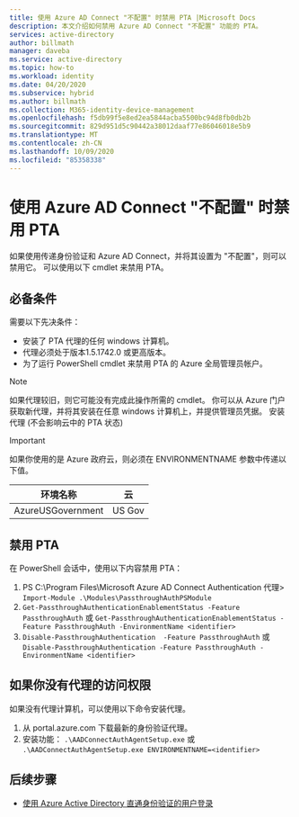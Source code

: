 ```yaml
---
title: 使用 Azure AD Connect "不配置" 时禁用 PTA |Microsoft Docs
description: 本文介绍如何禁用 Azure AD Connect "不配置" 功能的 PTA。
services: active-directory
author: billmath
manager: daveba
ms.service: active-directory
ms.topic: how-to
ms.workload: identity
ms.date: 04/20/2020
ms.subservice: hybrid
ms.author: billmath
ms.collection: M365-identity-device-management
ms.openlocfilehash: f5db99f5e8ed2ea5844acba5500bc94d8fb0db2b
ms.sourcegitcommit: 829d951d5c90442a38012daaf77e86046018e5b9
ms.translationtype: MT
ms.contentlocale: zh-CN
ms.lasthandoff: 10/09/2020
ms.locfileid: "85358338"
---
```

# <a name="disable-pta-when-using-azure-ad-connect-do-not-configure"></a>使用 Azure AD Connect "不配置" 时禁用 PTA

如果使用传递身份验证和 Azure AD Connect，并将其设置为 "不配置"，则可以禁用它。 可以使用以下 cmdlet 来禁用 PTA。 

## <a name="prerequisites"></a>必备条件
需要以下先决条件：
- 安装了 PTA 代理的任何 windows 计算机。 
- 代理必须处于版本1.5.1742.0 或更高版本。 
- 为了运行 PowerShell cmdlet 来禁用 PTA 的 Azure 全局管理员帐户。

>[!NOTE]
> 如果代理较旧，则它可能没有完成此操作所需的 cmdlet。 你可以从 Azure 门户获取新代理，并将其安装在任意 windows 计算机上，并提供管理员凭据。 安装代理 (不会影响云中的 PTA 状态) 

> [!IMPORTANT]
> 如果你使用的是 Azure 政府云，则必须在 ENVIRONMENTNAME 参数中传递以下值。 
>
>| 环境名称 | 云 |
>| - | - |
>| AzureUSGovernment | US Gov|


## <a name="to-disable-pta"></a>禁用 PTA
在 PowerShell 会话中，使用以下内容禁用 PTA：
1. PS C:\Program Files\Microsoft Azure AD Connect Authentication 代理> `Import-Module .\Modules\PassthroughAuthPSModule`
2. `Get-PassthroughAuthenticationEnablementStatus -Feature PassthroughAuth` 或 `Get-PassthroughAuthenticationEnablementStatus -Feature PassthroughAuth -EnvironmentName <identifier>`
3. `Disable-PassthroughAuthentication  -Feature PassthroughAuth` 或 `Disable-PassthroughAuthentication -Feature PassthroughAuth -EnvironmentName <identifier>`

## <a name="if-you-dont-have-access-to-an-agent"></a>如果你没有代理的访问权限

如果没有代理计算机，可以使用以下命令安装代理。

1. 从 portal.azure.com 下载最新的身份验证代理。
2. 安装功能： `.\AADConnectAuthAgentSetup.exe` 或 `.\AADConnectAuthAgentSetup.exe ENVIRONMENTNAME=<identifier>`


## <a name="next-steps"></a>后续步骤

- [使用 Azure Active Directory 直通身份验证的用户登录](how-to-connect-pta.md)
